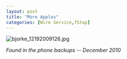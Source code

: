 ```yaml
---
layout: post
title: "More Apples"
categories: [Wire Service,fStop]
---
```

<p><img alt="bjorke_12192009126.jpg" src="http://www.botzilla.com/blog/archives/pix2010/bjorke_12192009126.jpg" align="center" class="img-responsive" border="0" /></p>

<p class="well"><i>Found in the phone backups -- December 2010</i></p>



